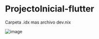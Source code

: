 # ProjectoInicial-flutter
Carpeta .idx mas archivo dev.nix

![image](https://github.com/user-attachments/assets/485ede00-d181-4095-9f8b-02c2b94bfed6)


